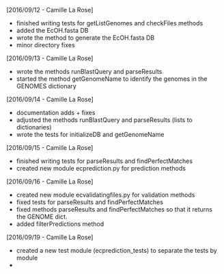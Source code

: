 [2016/09/12 - Camille La Rose]
- finished writing tests for getListGenomes and checkFiles methods
- added the EcOH.fasta DB
- wrote the method to generate the EcOH.fasta DB
- minor directory fixes

[2016/09/13 - Camille La Rose]
- wrote the methods runBlastQuery and parseResults
- started the method getGenomeName to identify the genomes in the GENOMES dictionary

[2016/09/14 - Camille La Rose]
- documentation adds + fixes
- adjusted the methods runBlastQuery and parseResults (lists to dictionaries)
- wrote the tests for initializeDB and getGenomeName

[2016/09/15 - Camille La Rose]
- finished writing tests for parseResults and  findPerfectMatches
- created  new module ecprediction.py for prediction methods

[2016/09/16 - Camille La Rose]
- created new module ecvalidatingfiles.py for validation methods
- fixed tests for parseResults and findPerfectMatches
- fixed methods parseResults and findPerfectMatches so that it returns the GENOME dict.
- added filterPredictions method

[2016/09/19 - Camille La Rose]
- created a new test module (ecprediction_tests) to separate the tests by module
-
